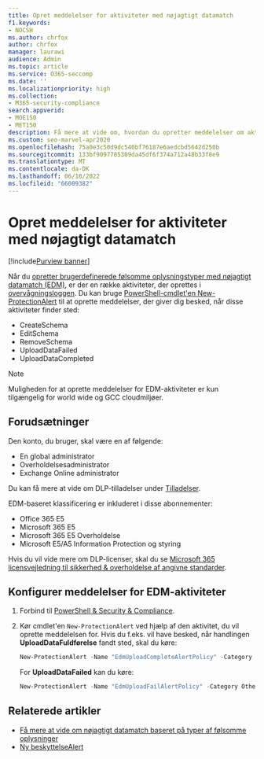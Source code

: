 ```yaml
---
title: Opret meddelelser for aktiviteter med nøjagtigt datamatch
f1.keywords:
- NOCSH
ms.author: chrfox
author: chrfox
manager: laurawi
audience: Admin
ms.topic: article
ms.service: O365-seccomp
ms.date: ''
ms.localizationpriority: high
ms.collection:
- M365-security-compliance
search.appverid:
- MOE150
- MET150
description: Få mere at vide om, hvordan du opretter meddelelser om aktiviteter, der matcher præcise data.
ms.custom: seo-marvel-apr2020
ms.openlocfilehash: 75a0e3c50d9dc540bf76187e6aedcbd5642d250b
ms.sourcegitcommit: 133bf9097785309da45df6f374a712a48b33f8e9
ms.translationtype: MT
ms.contentlocale: da-DK
ms.lasthandoff: 06/10/2022
ms.locfileid: "66009382"
---
```

# <a name="create-notifications-for-exact-data-match-activities"></a>Opret meddelelser for aktiviteter med nøjagtigt datamatch

[!include[Purview banner](../includes/purview-rebrand-banner.md)]

Når du [opretter brugerdefinerede følsomme oplysningstyper med nøjagtigt datamatch (EDM),](sit-learn-about-exact-data-match-based-sits.md#learn-about-exact-data-match-based-sensitive-information-types) er der en række aktiviteter, der oprettes i [overvågningsloggen](search-the-audit-log-in-security-and-compliance.md#before-you-search-the-audit-log). Du kan bruge [PowerShell-cmdlet'en New-ProtectionAlert](/powershell/module/exchange/new-protectionalert) til at oprette meddelelser, der giver dig besked, når disse aktiviteter finder sted:

- CreateSchema
- EditSchema
- RemoveSchema
- UploadDataFailed
- UploadDataCompleted

> [!NOTE]
 Muligheden for at oprette meddelelser for EDM-aktiviteter er kun tilgængelig for world wide og GCC cloudmiljøer.

## <a name="pre-requisites"></a>Forudsætninger

Den konto, du bruger, skal være en af følgende:

- En global administrator
- Overholdelsesadministrator
- Exchange Online administrator

Du kan få mere at vide om DLP-tilladelser under [Tilladelser](data-loss-prevention-policies.md#permissions).

EDM-baseret klassificering er inkluderet i disse abonnementer:

- Office 365 E5
- Microsoft 365 E5
- Microsoft 365 E5 Overholdelse
- Microsoft E5/A5 Information Protection og styring

Hvis du vil vide mere om DLP-licenser, skal du se [Microsoft 365 licensvejledning til sikkerhed & overholdelse af angivne standarder](/office365/servicedescriptions/microsoft-365-service-descriptions/microsoft-365-tenantlevel-services-licensing-guidance/microsoft-365-security-compliance-licensing-guidance#information-protection).

## <a name="configure-notifications-for-edm-activities"></a>Konfigurer meddelelser for EDM-aktiviteter

1. Forbind til [PowerShell & Security & Compliance](/powershell/exchange/connect-to-scc-powershell).

2. Kør cmdlet'en `New-ProtectionAlert` ved hjælp af den aktivitet, du vil oprette meddelelsen for.  Hvis du f.eks. vil have besked, når handlingen **UploadDataFuldførelse** fandt sted, skal du køre:

    ```powershell
    New-ProtectionAlert -Name "EdmUploadCompleteAlertPolicy" -Category Others -NotifyUser <address to send notification to> -ThreatType Activity -Operation UploadDataCompleted -Description "Custom alert policy to track when EDM upload Completed" -AggregationType None
    ```
    
    For **UploadDataFailed** kan du køre:
    
    ```powershell
    New-ProtectionAlert -Name "EdmUploadFailAlertPolicy" -Category Others -NotifyUser <SMTP address to send notification to> -ThreatType Activity -Operation UploadDataFailed -Description "Custom alert policy to track when EDM upload Failed" -AggregationType None -Severity High
    ```

## <a name="related-articles"></a>Relaterede artikler

- [Få mere at vide om nøjagtigt datamatch baseret på typer af følsomme oplysninger](sit-learn-about-exact-data-match-based-sits.md#learn-about-exact-data-match-based-sensitive-information-types)
- [Ny beskyttelseAlert](/powershell/module/exchange/new-protectionalert)
